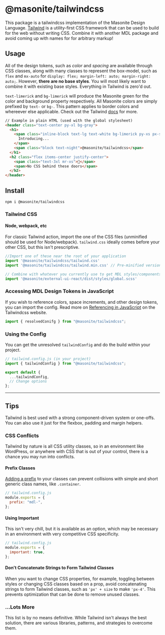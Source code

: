 # @masonite/tailwindcss

This package is a tailwindcss implementation of the Masonite Design Language. [Tailwind](https://tailwindcss.com/) is a utility-first CSS framework that can be used to build for the web without writing CSS. Combine it with another MDL package and avoid coming up with names for for arbitrary markup!

## Usage

All of the design tokens, such as _color_ and _spacing_ are available through CSS classes, along with many classes to represent the box-model, such as `flex` and `mx-auto` for `display: flex; margin-left: auto; margin-right: auto;`. However, **there are no base styles**. You will most likely want to combine it with existing base styles. Everything in Tailwind is zero'd out.

`text-limerick` and `bg-limerick` will produce the Masonite green for the color and background property respectively. All Masonite colors are simply prefixed by `text-` or `bg-`. This pattern applies to border colors and whereever else applicable. Check out the Tailwind [docs](https://tailwindcss.com/docs/) for more.

```html
// Example in plain HTML (used with the global stylesheet)
<header class="text-center py-xl bg-gray">
  <h1>
    <span class="inline-block text-lg text-white bg-limerick py-xs px-sm mb-sm uppercase">
      Introducing...
    </span>
    <span class="block text-night">@masonite/tailwindcss</span>
  </h1>
  <h2 class="flex items-center justify-center">
    <span class="text-3xl mr-xs">🚪</span>
    <span>No CSS behind these doors</span>
  </h2>
</header>
```

## Install

```shell
npm i @masonite/tailwindcss
```

### Tailwind CSS


#### Node, webpack, etc

For classic Tailwind action, import the one of the CSS files (unminified should be used for Node/webpack). `tailwind.css` ideally comes before your other CSS, but this isn't prescriptive.

```js
//Import one of these near the root of your application
import '@masonite/tailwindcss/tailwind.css'
import '@masonite/tailwindcss/tailwind.min.css' // Pre-minified version

// Combine with whatever you currently use to get MDL styles/components
import '@masonite/external-ui-react/dist/styles/global.scss' 
```

### Accessing MDL Design Tokens in JavaScript

If you wish to reference colors, space increments, and other design tokens, you can import the config. Read more on [Referencing in JavaScript](https://tailwindcss.com/docs/configuration#referencing-in-java-script]) on the Tailwindcss website.

```js
import { resolvedConifg } from "@masonite/tailwindcss";
```

### Using the Config

You can get the unresolved `tailwindConfig` and do the build within your project.

```js
// tailwind.config.js (in your project)
import { tailwindConfig } from "@masonite/tailwindcss";

export default {
  ...tailwindConfig,
  // Change options
};
```
---

## Tips

Tailwind is best used with a strong component-driven system or one-offs. You can also use it just for the flexbox, padding and margin helpers.

### CSS Conflicts

Tailwind by nature is all CSS utility classes, so in an environment like WordPress, or anywhere with CSS that is out of your control, there is a chance you may run into conflicts.

#### Prefix Classes

[Adding a prefix](https://tailwindcss.com/docs/configuration#prefix) to your classes can prevent collisions with simple and short generic class names, like `.container`.

```js
// tailwind.config.js
module.exports = {
  prefix: "mdl-",
};
```

#### Using Important

This isn't very chill, but it is available as an option, which may be necessary in an environment with very competitive CSS specificity.

```js
// tailwind.config.js
module.exports = {
  important: true,
};
```

#### Don't Concatenate Strings to Form Tailwind Classes

When you want to change CSS properties, for example, toggling between styles or changing CSS classes based on a prop, avoid concatenating strings to form Tailwind classes, such as `'px' + size` to make `'px-4'`. This prevents optimization that can be done to remove unused classes.

### ...Lots More

This list is by no means definitive. While Tailwind isn't always the best solution, there are various libraries, patterns, and strategies to overcome them.
